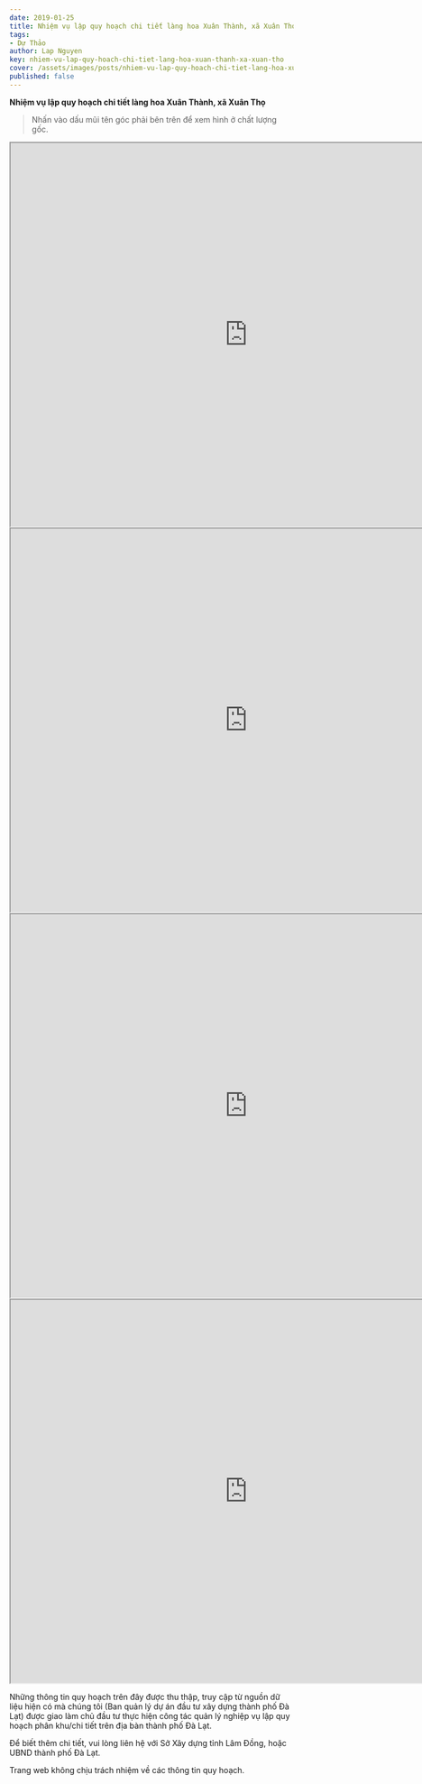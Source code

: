 ```yaml
---
date: 2019-01-25
title: Nhiệm vụ lập quy hoạch chi tiết làng hoa Xuân Thành, xã Xuân Thọ
tags:
- Dự Thảo
author: Lap Nguyen
key: nhiem-vu-lap-quy-hoach-chi-tiet-lang-hoa-xuan-thanh-xa-xuan-tho
cover: /assets/images/posts/nhiem-vu-lap-quy-hoach-chi-tiet-lang-hoa-xuan-thanh-xa-xuan-tho.png
published: false
---
```


**Nhiệm vụ lập quy hoạch chi tiết làng hoa Xuân Thành, xã Xuân Thọ**

> Nhấn vào dấu mũi tên góc phải bên trên để xem hình ở chất lượng gốc. 

<iframe src="https://drive.google.com/file/d/1k4--sRfz3wGi-WfvpHYfclXKTzCqidqx/preview" width="840" height="680"></iframe>
<iframe src="https://drive.google.com/file/d/1h5ZZuMVhRnI4nRAlIxZh67HZ-tpHkebD/preview" width="840" height="680"></iframe>
<iframe src="https://drive.google.com/file/d/1MHD-nOEPWSaxxvGzSs89BOJvJYDcBicV/preview" width="840" height="680"></iframe>
<iframe src="https://drive.google.com/file/d/1YSljHOD21oTMWUvIDXxhxCFQAeU6w4rY/preview" width="840" height="680"></iframe>

Những thông tin quy hoạch trên đây được thu thập, truy cập từ nguồn dữ liệu hiện có mà chúng tôi 
(Ban quản lý dự án đầu tư xây dựng thành phố Đà Lạt) được giao làm chủ đầu tư thực hiện công tác quản lý nghiệp vụ 
lập quy hoạch phân khu/chi tiết trên địa bàn thành phố Đà Lạt.

Để biết thêm chi tiết, vui lòng liên hệ với Sở Xây dựng tỉnh Lâm Đồng, hoặc UBND thành phố Đà Lạt.

Trang web không chịu trách nhiệm về các thông tin quy hoạch.